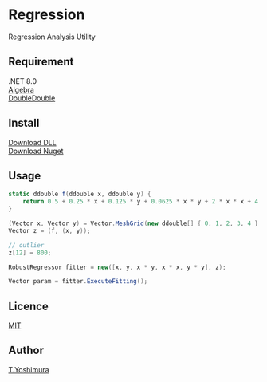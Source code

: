 # Regression
 Regression Analysis Utility 

## Requirement
.NET 8.0  
[Algebra](https://github.com/tk-yoshimura/Algebra)  
[DoubleDouble](https://github.com/tk-yoshimura/DoubleDouble)

## Install
[Download DLL](https://github.com/tk-yoshimura/Regression/releases)  
[Download Nuget](https://www.nuget.org/packages/tyoshimura.regression/)  

## Usage

```csharp
static ddouble f(ddouble x, ddouble y) {
    return 0.5 + 0.25 * x + 0.125 * y + 0.0625 * x * y + 2 * x * x + 4 * y * y;
}

(Vector x, Vector y) = Vector.MeshGrid(new ddouble[] { 0, 1, 2, 3, 4 }, new ddouble[] { 1, 2, 3, 4 });
Vector z = (f, (x, y));

// outlier
z[12] = 800;

RobustRegressor fitter = new([x, y, x * y, x * x, y * y], z);

Vector param = fitter.ExecuteFitting();
```

## Licence
[MIT](https://github.com/tk-yoshimura/Regression/blob/main/LICENSE)

## Author

[T.Yoshimura](https://github.com/tk-yoshimura)
